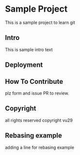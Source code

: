 # Sample Project
This is a sample project to learn git

## Intro
This is sample intro text

## Deployment

## How To Contribute
plz form and issue PR to review.

## Copyright 
all rights reserved 
copyright vu29

## Rebasing example
adding a line for rebasing example
